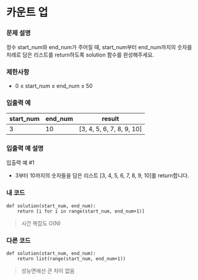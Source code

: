 # 카운트 업

### 문제 설명
정수 start_num와 end_num가 주어질 때, start_num부터 end_num까지의 숫자를 차례로 담은 리스트를 return하도록 solution 함수를 완성해주세요.

### 제한사항
* 0 ≤ start_num ≤ end_num ≤ 50

### 입출력 예
|start_num|	end_num|	result|
|---|---|---|
|3|	10|	[3, 4, 5, 6, 7, 8, 9, 10]|

### 입출력 예 설명
입출력 예 #1
* 3부터 10까지의 숫자들을 담은 리스트 [3, 4, 5, 6, 7, 8, 9, 10]를 return합니다.

### 내 코드
```
def solution(start_num, end_num):
    return [i for i in range(start_num, end_num+1)]
```
> 시간 복잡도 O(N)

### 다른 코드
```
def solution(start_num, end_num):
	return list(range(start_num, end_num+1))
```
> 성능면에선 큰 차이 없음 